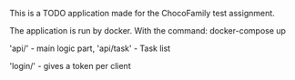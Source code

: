 This is a TODO application made for the ChocoFamily test assignment.

The application is run by docker. With the command: docker-compose up


'api/' - main logic part, 'api/task' - Task list

'login/' - gives a token per client